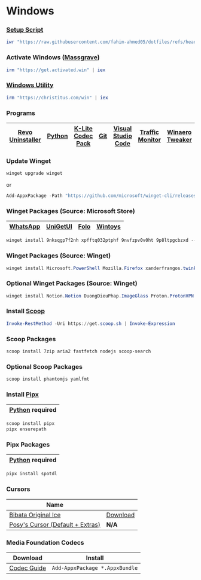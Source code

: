 # Windows

### [Setup Script](https://github.com/fahim-ahmed05/dotfiles/blob/main/ShellScripts/WindowsSetup.ps1)


```powershell
iwr "https://raw.githubusercontent.com/fahim-ahmed05/dotfiles/refs/heads/main/powershell/scripts/WindowsSetup.ps1" | iex
```

### Activate Windows ([Massgrave](https://github.com/massgravel/Microsoft-Activation-Scripts))


```powershell
irm "https://get.activated.win" | iex
```

### [Windows Utility](https://github.com/ChrisTitusTech/winutil)

```powershell
irm "https://christitus.com/win" | iex
```

### Programs

| [Revo Uninstaller](https://www.revouninstaller.com/revo-uninstaller-free-download/)  | [Python](https://www.python.org/downloads/) | [K-Lite Codec Pack](https://codecguide.com/download_k-lite_codec_pack_standard.htm) | [Git](https://git-scm.com/download/win) | [Visual Studio Code](https://code.visualstudio.com/) | [Traffic Monitor](https://github.com/zhongyang219/TrafficMonitor/releases) | [Winaero Tweaker](https://winaerotweaker.com/) |
|------|------|------|------|------|------|------|

### Update Winget

```powershell
winget upgrade winget
```

or

```powershell
Add-AppxPackage -Path "https://github.com/microsoft/winget-cli/releases/latest/download/Microsoft.DesktopAppInstaller_8wekyb3d8bbwe.msixbundle" -ForceApplicationShutdown
```

### Winget Packages (Source: Microsoft Store)

| [WhatsApp](https://apps.microsoft.com/detail/9nksqgp7f2nh) | [UniGetUI](https://apps.microsoft.com/detail/xpfftq032ptphf) | [Folo](https://apps.microsoft.com/detail/9nvfzpv0v0ht) | [Wintoys](https://apps.microsoft.com/detail/9p8ltpgcbzxd) |
|----------|----------|------|------|

```powershell
winget install 9nksqgp7f2nh xpfftq032ptphf 9nvfzpv0v0ht 9p8ltpgcbzxd --source msstore --accept-package-agreements --accept-source-agreements
```

### Winget Packages (Source: Winget)

```powershell
winget install Microsoft.PowerShell Mozilla.Firefox xanderfrangos.twinkletray HermannSchinagl.LinkShellExtension yt-dlp.yt-dlp Notepad++.Notepad++ voidtools.Everything qBittorrent.qBittorrent Flow-Launcher.Flow-Launcher SumatraPDF.SumatraPDF AutoHotkey.AutoHotkey Syncthing.Syncthing Stremio.Stremio Obsidian.Obsidian QL-Win.QuickLook AdrienAllard.FileConverter AIMP.AIMP Brave.Brave eMClient.eMClient Microsoft.PowerToys ente-io.auth-desktop ONLYOFFICE.DesktopEditors Cloudflare.Warp Tonec.InternetDownloadManager --source winget --accept-package-agreements --accept-source-agreements
```

### Optional Winget Packages (Source: Winget)

```powershell
winget install Notion.Notion DuongDieuPhap.ImageGlass Proton.ProtonVPN PeterPawlowski.foobar2000 PrestonN.FreeTube calibre.calibre BlueStack.BlueStacks th-ch.YouTubeMusic --source winget --accept-package-agreements --accept-source-agreements
```

### Install [Scoop](https://scoop.sh/)

```powershell
Invoke-RestMethod -Uri https://get.scoop.sh | Invoke-Expression
```

### Scoop Packages

```powershell
scoop install 7zip aria2 fastfetch nodejs scoop-search
```

### Optional Scoop Packages

```powershell
scoop install phantomjs yamlfmt
```

### Install [Pipx](https://github.com/pypa/pipx)

| [Python](https://www.python.org/downloads/) required |
|------------------------------------------------------|

```powershell
scoop install pipx
pipx ensurepath
```
### Pipx Packages

| [Python](https://www.python.org/downloads/) required |
|------------------------------------------------------|

```powershell
pipx install spotdl
```

### Cursors

| Name |       |
|------|-------|
| [Bibata Original Ice](https://github.com/ful1e5/Bibata_Cursor) | [Download](https://github.com/ful1e5/Bibata_Cursor/releases/latest/download/Bibata-Original-Ice-Windows.zip) |
| [Posy's Cursor (Default + Extras)](https://www.michieldb.nl/other/cursors/) | **N/A** |

### Media Foundation Codecs

| Download                                                              | Install                        |
|-----------------------------------------------------------------------|--------------------------------|
| [Codec Guide](https://www.codecguide.com/media_foundation_codecs.htm) | `Add-AppxPackage *.AppxBundle` |
